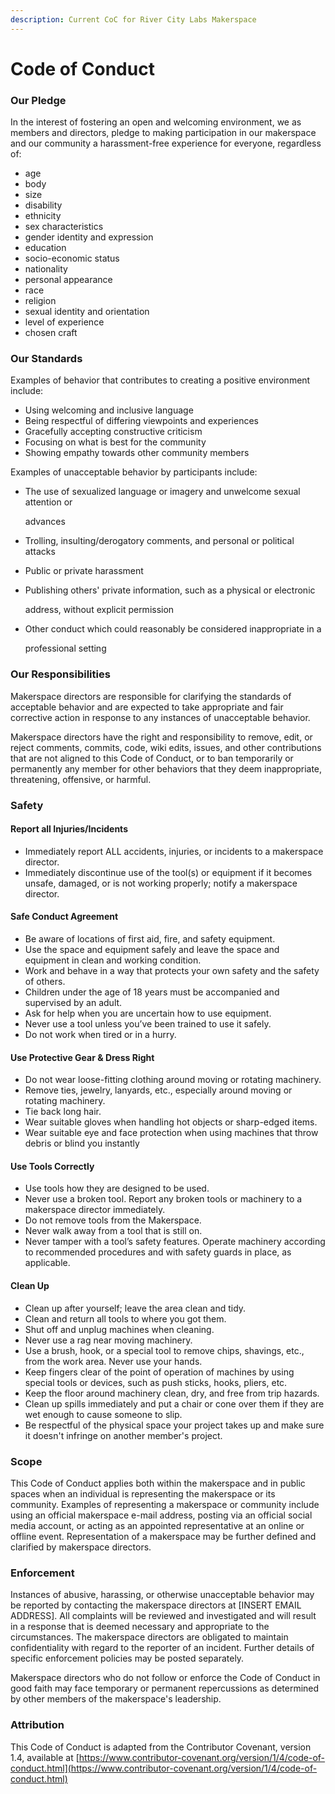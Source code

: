 ```yaml
---
description: Current CoC for River City Labs Makerspace
---
```


# Code of Conduct

### Our Pledge

In the interest of fostering an open and welcoming environment, we as members and directors, pledge to making participation in our makerspace and our community a harassment-free experience for everyone, regardless of:

* age
* body
* size
* disability
* ethnicity
* sex characteristics
* gender identity and expression
* education
* socio-economic status 
* nationality
* personal appearance
* race
* religion
* sexual identity and orientation
* level of experience
* chosen craft

### Our Standards

Examples of behavior that contributes to creating a positive environment include:

* Using welcoming and inclusive language
* Being respectful of differing viewpoints and experiences
* Gracefully accepting constructive criticism
* Focusing on what is best for the community
* Showing empathy towards other community members

Examples of unacceptable behavior by participants include:

* The use of sexualized language or imagery and unwelcome sexual attention or

  advances

* Trolling, insulting/derogatory comments, and personal or political attacks
* Public or private harassment
* Publishing others' private information, such as a physical or electronic

  address, without explicit permission

* Other conduct which could reasonably be considered inappropriate in a

  professional setting

### Our Responsibilities

Makerspace directors are responsible for clarifying the standards of acceptable behavior and are expected to take appropriate and fair corrective action in response to any instances of unacceptable behavior.

Makerspace directors have the right and responsibility to remove, edit, or reject comments, commits, code, wiki edits, issues, and other contributions that are not aligned to this Code of Conduct, or to ban temporarily or permanently any member for other behaviors that they deem inappropriate, threatening, offensive, or harmful.

### Safety

#### Report all Injuries/Incidents

* Immediately report ALL accidents, injuries, or incidents to a makerspace director.
* Immediately discontinue use of the tool\(s\) or equipment if it becomes unsafe, damaged, or is not working properly; notify a makerspace director.

#### Safe Conduct Agreement

* Be aware of locations of first aid, fire, and safety equipment.
* Use the space and equipment safely and leave the space and equipment in clean and working condition.
* Work and behave in a way that protects your own safety and the safety of others.
* Children under the age of 18 years must be accompanied and supervised by an adult.
* Ask for help when you are uncertain how to use equipment.
* Never use a tool unless you’ve been trained to use it safely.
* Do not work when tired or in a hurry.

#### Use Protective Gear & Dress Right

* Do not wear loose-fitting clothing around moving or rotating machinery.
* Remove ties, jewelry, lanyards, etc., especially around moving or rotating machinery.
* Tie back long hair.
* Wear suitable gloves when handling hot objects or sharp-edged items.
* Wear suitable eye and face protection when using machines that throw debris or blind you instantly 

#### Use Tools Correctly

* Use tools how they are designed to be used.
* Never use a broken tool. Report any broken tools or machinery to a makerspace director immediately.
* Do not remove tools from the Makerspace.
* Never walk away from a tool that is still on. 
* Never tamper with a tool’s safety features. Operate machinery according to recommended procedures and with safety guards in place, as applicable. 

#### Clean Up

* Clean up after yourself; leave the area clean and tidy.
* Clean and return all tools to where you got them.
* Shut off and unplug machines when cleaning. 
* Never use a rag near moving machinery. 
* Use a brush, hook, or a special tool to remove chips, shavings, etc., from the work area. Never use your hands. 
* Keep fingers clear of the point of operation of machines by using special tools or devices, such as push sticks, hooks, pliers, etc. 
* Keep the floor around machinery clean, dry, and free from trip hazards. 
* Clean up spills immediately and put a chair or cone over them if they are wet enough to cause someone to slip.
* Be respectful of the physical space your project takes up and make sure it doesn't infringe on another member's project.

### Scope

This Code of Conduct applies both within the makerspace and in public spaces when an individual is representing the makerspace or its community. Examples of representing a makerspace or community include using an official makerspace e-mail address, posting via an official social media account, or acting as an appointed representative at an online or offline event. Representation of a makerspace may be further defined and clarified by makerspace directors.

### Enforcement

Instances of abusive, harassing, or otherwise unacceptable behavior may be reported by contacting the makerspace directors at \[INSERT EMAIL ADDRESS\]. All complaints will be reviewed and investigated and will result in a response that is deemed necessary and appropriate to the circumstances. The makerspace directors are obligated to maintain confidentiality with regard to the reporter of an incident. Further details of specific enforcement policies may be posted separately.

Makerspace directors who do not follow or enforce the Code of Conduct in good faith may face temporary or permanent repercussions as determined by other members of the makerspace's leadership.

### Attribution

This Code of Conduct is adapted from the Contributor Covenant, version 1.4, available at [https://www.contributor-covenant.org/version/1/4/code-of-conduct.html](https://www.contributor-covenant.org/version/1/4/code-of-conduct.html)

